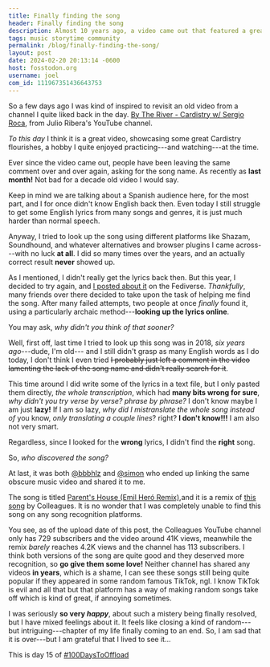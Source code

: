 ```yaml
---
title: Finally finding the song
header: Finally finding the song
description: Almost 10 years ago, a video came out that featured a great song I wanted to know. After all this time, I finally found it.
tags: music storytime community
permalink: /blog/finally-finding-the-song/
layout: post
date: 2024-02-20 20:13:14 -0600
host: fosstodon.org
username: joel
com_id: 111967351436643753
---
```



So a few days ago I was kind of inspired to revisit an old video from a channel I quite liked back in the day. [By The River - Cardistry w/ Sergio Roca](https://youtu.be/f1fAKMCcmgM), from Julio Ribera's YouTube channel.

*To this day* I think it is a great video, showcasing some great Cardistry flourishes, a hobby I quite enjoyed practicing---and watching---at the time.

Ever since the video came out, people have been leaving the same comment over and over again, asking for the song name. As recently as **last month!** Not bad for a decade old video I would say.

Keep in mind we are talking about a Spanish audience here, for the most part, and I for once didn't know English back then. Even today I still struggle to get some English lyrics from many songs and genres, it is just much harder than normal speech.

Anyway, I tried to look up the song using different platforms like Shazam, Soundhound, and whatever alternatives and browser plugins I came across---with no luck **at all**. I did so many times over the years, and an actually correct result __never__ showed up.

As I mentioned, I didn't really get the lyrics back then. But this year, I decided to try again, and [I posted about it](https://fosstodon.org/@joel/111958862796221588) on the Fediverse. _Thankfully_, many friends over there decided to take upon the task of helping me find the song. After many failed attempts, two people at once _finally_ found it, using a particularly archaic method---**looking up the lyrics online**.

You may ask, *why didn't you think of that sooner?* 

Well, first off, last time I tried to look up this song was in 2018, *six years ago*---dude, I'm old--- and I still didn't grasp as many English words as I do today, I don't think I even tried ~~I probably just left a comment in the video lamenting the lack of the song name and didn't really search for it~~.

This time around I did write some of the lyrics in a text file, but I only pasted them directly, *the whole transcription*, which had **many bits wrong for sure**, *why didn't you try verse by verse? phrase by phrase?* I don't know maybe I am just **lazy!** If I am so lazy, *why did I mistranslate the whole song instead of* you know, *only translating a couple lines*? right? **I don't know!!!** I am also not very smart.

Regardless, since I looked for the **wrong** lyrics, I didn't find the **right** song.

So, *who discovered the song?*

At last, it was both [@bbbhlz](https://framapiaf.org/@bbbhltz) and [@simon](https://fosstodon.org/@simon) who ended up linking the same obscure music video and shared it to me.

The song is titled [Parent's House (Emil Heró Remix)](https://youtu.be/gv_XKCOHaEE),and it is a remix of [this song](https://youtu.be/FWdq8cMYn7s) by Colleagues. It is no wonder that I was completely unable to find this song on any song recognition platforms. 

You see, as of the upload date of this post, the Colleagues YouTube channel only has 729 subscribers and the video around 41K views, meanwhile the remix _barely_ reaches 4.2K views and the channel has 113 subscribers. I think both versions of the song are quite good and they deserved more recognition, so **go give them some love!** Neither channel has shared any videos **in years**, which is a shame, I can see these songs still being quite popular if they appeared in some random famous TikTok, ngl. I know TikTok is evil and all that but that platform has a way of making random songs take off which is kind of great, if annoying sometimes.

I was seriously **so very _happy_**, about such a mistery being finally resolved, but I have mixed feelings about it. It feels like closing a kind of random---but intriguing---chapter of my life finally coming to an end. So, I am sad that it is over---but I am grateful that I lived to see it...

This is day 15 of [#100DaysToOffload](https://100daystooffload.com)
